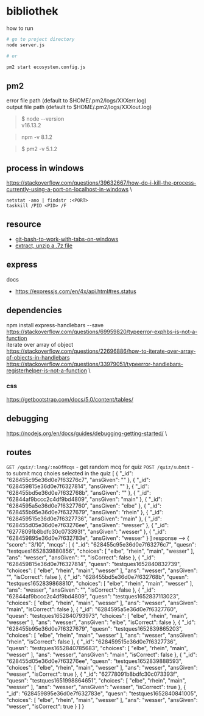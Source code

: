 bibliothek
===


how to run 
```bash
# go to project directory
node server.js

# or

pm2 start ecosystem.config.js
```

pm2
---
error file path (default to $HOME/.pm2/logs/XXXerr.log)  
output file path (default to $HOME/.pm2/logs/XXXout.log)


> $ node --version  
> v16.13.2

> npm -v
> 8.1.2

> $ pm2 -v
> 5.1.2

## process in windows 
<https://stackoverflow.com/questions/39632667/how-do-i-kill-the-process-currently-using-a-port-on-localhost-in-windows>  \

```
netstat -ano | findstr :<PORT>  
taskkill /PID <PID> /F
```


## resource 

- [git-bash-to-work-with-tabs-on-windows](https://stackoverflow.com/questions/20202269/set-up-git-bash-to-work-with-tabs-on-windows)
- [extract, unzip a .7z file](https://answers.microsoft.com/en-us/windows/forum/all/unable-to-install-7z-file/bd244e05-50c7-4420-936d-4a56d0375177)



## express

docs
- https://expressjs.com/en/4x/api.html#res.status


## dependencies 
npm install express-handlebars --save
<https://stackoverflow.com/questions/69959820/typeerror-exphbs-is-not-a-function>  \
iterate over array of object <https://stackoverflow.com/questions/22696886/how-to-iterate-over-array-of-objects-in-handlebars>  \
<https://stackoverflow.com/questions/33979051/typeerror-handlebars-registerhelper-is-not-a-function>  \
### css
https://getbootstrap.com/docs/5.0/content/tables/



## debugging 
<https://nodejs.org/en/docs/guides/debugging-getting-started/>  \



## routes 

`GET /quiz/:lang/:noOfMcqs` - get random mcq for quiz
`POST /quiz/submit` - to submit mcq choies selected in the quiz
[
    {
        "_id": "628455c95e36d0e7f63276c7",
        "ansGiven": ""
    },
    {
        "_id": "628459815e36d0e7f6327814",
        "ansGiven": ""
    },
    {
        "_id": "628455bd5e36d0e7f632768b",
        "ansGiven": ""
    },
    {
        "_id": "62844af9bccc2c4df9bd4809",
        "ansGiven": "main"
    },
    {
        "_id": "6284595a5e36d0e7f6327760",
        "ansGiven": "elbe"
    },
    {
        "_id": "628455b95e36d0e7f6327679",
        "ansGiven": "rhein"
    },
    {
        "_id": "628459515e36d0e7f6327736",
        "ansGiven": "main"
    },
    {
        "_id": "628455d05e36d0e7f63276ee",
        "ansGiven": "wesser"
    },
    {
        "_id": "62778091b8bdfc30c073393f",
        "ansGiven": "wesser"
    },
    {
        "_id": "628459895e36d0e7f632783e",
        "ansGiven": "wesser"
    }
]
response -->
{
    "score": "3/10",
    "mcqs": [
        {
            "_id": "628455c95e36d0e7f63276c7",
            "quesn": "testques1652839880856",
            "choices": [
                "elbe",
                "rhein",
                "main",
                "wesser"
            ],
            "ans": "wesser",
            "ansGiven": "",
            "isCorrect": false
        },
        {
            "_id": "628459815e36d0e7f6327814",
            "quesn": "testques1652840832739",
            "choices": [
                "elbe",
                "rhein",
                "main",
                "wesser"
            ],
            "ans": "wesser",
            "ansGiven": "",
            "isCorrect": false
        },
        {
            "_id": "628455bd5e36d0e7f632768b",
            "quesn": "testques1652839868810",
            "choices": [
                "elbe",
                "rhein",
                "main",
                "wesser"
            ],
            "ans": "wesser",
            "ansGiven": "",
            "isCorrect": false
        },
        {
            "_id": "62844af9bccc2c4df9bd4809",
            "quesn": "testques1652837113023",
            "choices": [
                "elbe",
                "rhein",
                "main",
                "wesser"
            ],
            "ans": "wesser",
            "ansGiven": "main",
            "isCorrect": false
        },
        {
            "_id": "6284595a5e36d0e7f6327760",
            "quesn": "testques1652840793973",
            "choices": [
                "elbe",
                "rhein",
                "main",
                "wesser"
            ],
            "ans": "wesser",
            "ansGiven": "elbe",
            "isCorrect": false
        },
        {
            "_id": "628455b95e36d0e7f6327679",
            "quesn": "testques1652839865203",
            "choices": [
                "elbe",
                "rhein",
                "main",
                "wesser"
            ],
            "ans": "wesser",
            "ansGiven": "rhein",
            "isCorrect": false
        },
        {
            "_id": "628459515e36d0e7f6327736",
            "quesn": "testques1652840785683",
            "choices": [
                "elbe",
                "rhein",
                "main",
                "wesser"
            ],
            "ans": "wesser",
            "ansGiven": "main",
            "isCorrect": false
        },
        {
            "_id": "628455d05e36d0e7f63276ee",
            "quesn": "testques1652839888593",
            "choices": [
                "elbe",
                "rhein",
                "main",
                "wesser"
            ],
            "ans": "wesser",
            "ansGiven": "wesser",
            "isCorrect": true
        },
        {
            "_id": "62778091b8bdfc30c073393f",
            "quesn": "testques1651998864651",
            "choices": [
                "elbe",
                "rhein",
                "main",
                "wesser"
            ],
            "ans": "wesser",
            "ansGiven": "wesser",
            "isCorrect": true
        },
        {
            "_id": "628459895e36d0e7f632783e",
            "quesn": "testques1652840841005",
            "choices": [
                "elbe",
                "rhein",
                "main",
                "wesser"
            ],
            "ans": "wesser",
            "ansGiven": "wesser",
            "isCorrect": true
        }
    ]
}